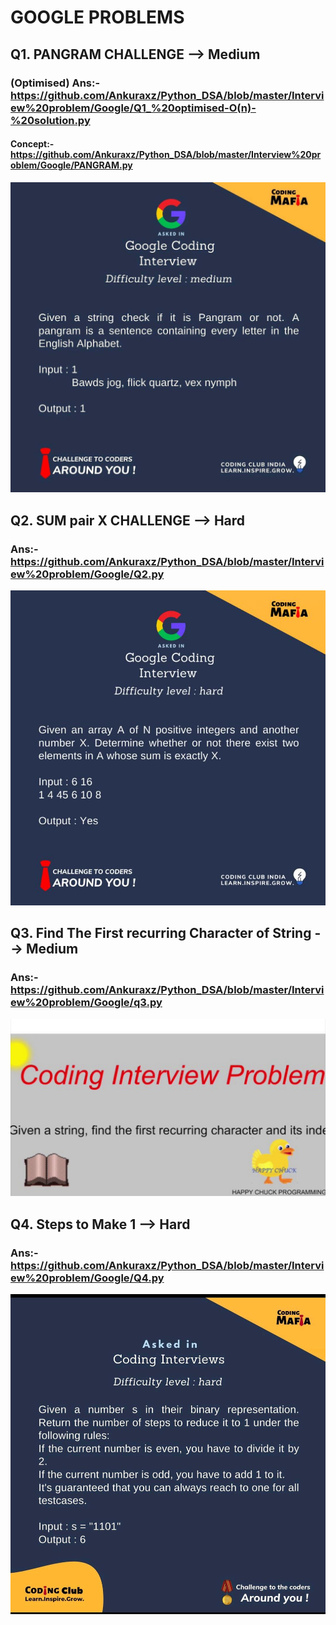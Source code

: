 # GOOGLE PROBLEMS
## Q1. PANGRAM CHALLENGE --> Medium
### (Optimised) Ans:- https://github.com/Ankuraxz/Python_DSA/blob/master/Interview%20problem/Google/Q1_%20optimised-O(n)-%20solution.py
#### Concept:- https://github.com/Ankuraxz/Python_DSA/blob/master/Interview%20problem/Google/PANGRAM.py
![picture alt](q1.jpg "CP-DSA")
## Q2. SUM pair X CHALLENGE --> Hard
### Ans:- https://github.com/Ankuraxz/Python_DSA/blob/master/Interview%20problem/Google/Q2.py
![picture alt](q2.jpg "CP-DSA")
## Q3. Find The First recurring Character of String --> Medium
### Ans:- https://github.com/Ankuraxz/Python_DSA/blob/master/Interview%20problem/Google/q3.py
![picture alt](q3.jpg "CP-DSA")
## Q4. Steps to Make 1 --> Hard
### Ans:- https://github.com/Ankuraxz/Python_DSA/blob/master/Interview%20problem/Google/Q4.py
![picture alt](q4.jpeg "CP-DSA")

